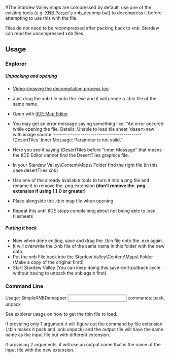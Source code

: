 #The Stardew Valley maps are compressed by default, use one of the existing tools (e.g. [XNB Parser's](https://dl.dropbox.com/u/17271122/fez/fez_parse_0.7.zip) xnb_decomp.bat) to decompress it before attempting to use this with the file.

Files do not need to be recompressed after packing back to xnb. Stardew can read the uncompressed xnb files.

## Usage

### Explorer
##### Unpacking and opening
* [Video showing the decompilation process too](https://www.youtube.com/watch?v=AGj8wLCkk70)
* Just drag the xnb file onto the .exe and it will create a .tbin file of the same name.
* Open with [tIDE Map Editor](http://tide.codeplex.com/releases)

* You may get an error message saying something like: "An error occured while opening the file. Details: Unable to load tile sheet 'desert-new' with image source '-------------------------------------------\DesertTiles' Inner Message: Parameter is not valid."
* Here you see it saying \DesertTiles before "Inner Message" that means the tIDE Editor cannot find the DesertTiles graphics file.
* In your Stardew Valley\Content\Maps\ Folder find the right file (in this case desertTiles.xnb)
* Use one of the already available tools to turn it into a png file and rename it to remove the .png extension **(don't remove the .png extension if using 1.1.0 or greater)**
* Place alongside the .tbin map file when opening
* Repeat this until tIDE stops complaining about not being able to load tilesheets

##### Putting it back
* Now when done editing, save and drag the .tbin file onto the .exe again.
* It will overwrite the .xnb file of the same name in this folder with the new data
* Put the xnb File back into the Stardew Valley\Content\Maps\ Folder (Make a copy of the original first!)
* Start Stardew Valley (You can keep doing this save-edit-putback cycle without having to unpack the xnb again first)

### Command Line

Usage: SimpleXNBDemapper <command> <input> <output>
commands: pack, unpack

See explorer usage on how to get the tbin file to load.

If providing only 1 argument it will figure out the command by file extension (.tbin makes it pack and .xnb unpack) and the output file will have the same name as the input file but with different extension.

If providing 2 arguments, it will use an output name that is the name of the input file with the new extension.